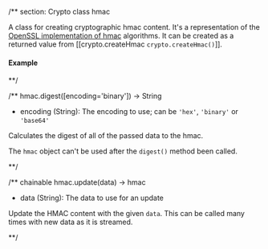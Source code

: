 /** section: Crypto
class hmac

A class for creating cryptographic hmac content. It's a representation of the [OpenSSL implementation of hmac](http://www.openssl.org/docs/crypto/hmac.html#) algorithms. It can be created as a returned value from [[crypto.createHmac `crypto.createHmac()`]].

#### Example

<script src='http://snippets.nodemanual.org/github.com/mattpardee/nodemanual.org-examples/nodejs_ref_guide/crypto/crypto.createHmac.js?linestart=3&lineend=0&showlines=false' defer='defer'></script>

**/


/**
hmac.digest([encoding='binary']) -> String
- encoding (String): The encoding to use; can be `'hex'`, `'binary'` or `'base64'`

Calculates the digest of all of the passed data to the hmac.

<Note>The `hmac` object can't be used after the `digest()` method been called.</Note>

**/ 


/** chainable
hmac.update(data) -> hmac
- data (String): The data to use for an update

Update the HMAC content with the given `data`. This can be called many times with new data as it is streamed.


**/ 